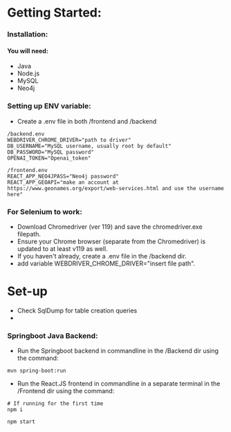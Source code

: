 # Getting Started:
### Installation:
#### You will need:
- Java
- Node.js
- MySQL
- Neo4j

### Setting up ENV variable:
- Create a .env file in both /frontend and /backend
```
/backend.env
WEBDRIVER_CHROME_DRIVER="path to driver"
DB_USERNAME="MySQL username, usually root by default"
DB_PASSWORD="MySQL password"
OPENAI_TOKEN="Openai_token"
```

```
/frontend.env
REACT_APP_NEO4JPASS="Neo4j password"
REACT_APP_GEOAPI="make an account at https://www.geonames.org/export/web-services.html and use the username here"
```
### For Selenium to work:
- Download Chromedriver (ver 119) and save the chromedriver.exe filepath.
- Ensure your Chrome browser (separate from the Chromedriver) is updated to at least v119 as well.
- If you haven't already, create a .env file in the /backend dir.
- add variable WEBDRIVER_CHROME_DRIVER="insert file path".

# Set-up
- Check SqlDump for table creation queries
- 
### Springboot Java Backend:
- Run the Springboot backend in commandline in the /Backend dir using the command:
```
mvn spring-boot:run
```
- Run the React.JS frontend in commandline in a separate terminal in the /Frontend dir using the command:
```
# If running for the first time
npm i
```
```
npm start
```
